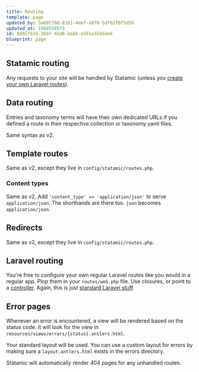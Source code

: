 ```yaml
---
title: Routing
template: page
updated_by: 3a60f79d-8381-4def-a970-5df62f0f5d56
updated_at: 1568558573
id: 8d9cfb16-36bf-45d0-babb-e501a35ddae6
blueprint: page
---
```

## Statamic routing

Any requests to your site will be handled by Statamic (unless you [create your own Laravel routes](#laravel-routing)).

## Data routing

Entries and taxonomy terms will have their own dedicated URLs if you defined a route in their respective collection or taxonomy yaml files.

Same syntax as v2.

## Template routes

Same as v2, except they live in `config/statamic/routes.php`.

### Content types 

Same as v2. Add `'content_type' => 'application/json'` to serve `application/json`. The shorthands are there too. `json` becomes `application/json`.

## Redirects

Same as v2, except they live in `config/statamic/routes.php`.


## Laravel routing

You're free to configure your own regular Laravel routes like you would in a regular app. Plop them in your `routes/web.php` file. Use closures, or point to a [controller](/controllers). Again, this is just [standard Laravel stuff](https://laravel.com/docs/6.x/routing). 

## Error pages

Whenever an error is encountered, a view will be rendered based on the status code. It will look for the view in `resources/views/errors/{status}.antlers.html`.

Your standard layout will be used. You can use a custom layout for errors by making sure a `layout.antlers.html` exists in the errors directory.

Statamic will automatically render 404 pages for any unhandled routes.
